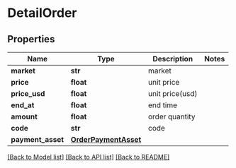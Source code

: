 # DetailOrder

## Properties
Name | Type | Description | Notes
------------ | ------------- | ------------- | -------------
**market** | **str** | market | 
**price** | **float** | unit price | 
**price_usd** | **float** | unit price(usd) | 
**end_at** | **float** | end time | 
**amount** | **float** | order quantity | 
**code** | **str** | code | 
**payment_asset** | [**OrderPaymentAsset**](OrderPaymentAsset.md) |  | 

[[Back to Model list]](../README.md#documentation-for-models) [[Back to API list]](../README.md#documentation-for-api-endpoints) [[Back to README]](../README.md)

